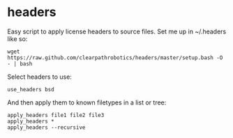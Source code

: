 headers
=======

Easy script to apply license headers to source files. Set me up in ~/.headers like so:

    wget https://raw.github.com/clearpathrobotics/headers/master/setup.bash -O - | bash

Select headers to use:

    use_headers bsd

And then apply them to known filetypes in a list or tree:

    apply_headers file1 file2 file3
    apply_headers *  
    apply_headers --recursive

